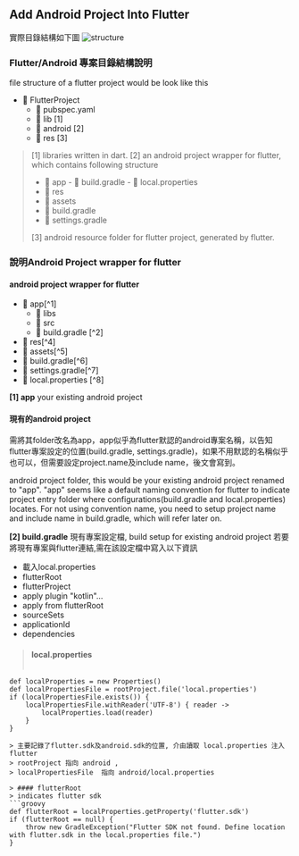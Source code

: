 
## Add Android Project Into Flutter
實際目錄結構如下圖
![structure](https://gordianknot1981.github.io/nxp_note/flutter/flutter_android_structure.png )

### Flutter/Android 專案目錄結構說明

file structure of a flutter project would be look like this
- 📁 FlutterProject
	- 📰 pubspec.yaml 
	- 📁 lib [1]
	- 📁 android [2]
	- 📁 res [3]
>[1]  libraries written in dart.
[2]  an android project wrapper for flutter, which contains following structure
> - 📁 app
	- 📰 build.gradle
	- 📰 local.properties 
>- 📁 res
>- 📁 assets
>- 📰 build.gradle
>- 📰 settings.gradle
>
>[3] android resource folder for flutter project,  generated by flutter.

### 說明Android Project wrapper for flutter
#### android project wrapper for flutter
- 📁 app[^1]
	- 📁 libs
	- 📁 src
	- 📰 build.gradle [^2]
- 📁 res[^4]
- 📁 assets[^5]
- 📰 build.gradle[^6]
- 📰 settings.gradle[^7]
- 📰 local.properties [^8]

**[1] app** your existing android project 
 #### 現有的android project
 需將其folder改名為app，app似乎為flutter默認的android專案名稱，以告知flutter專案設定的位置(build.gradle, settings.gradle)，如果不用默認的名稱似乎也可以，但需要設定project.name及include name，後文會寫到。

android project folder, this would be your existing android project renamed to "app".  "app" seems like a default naming convention for flutter to indicate project entry folder where configurations(build.gradle and local.properties) locates. For not using convention name, you need to setup project name and include name in build.gradle, which will refer later on.
 
 
**[2] build.gradle** 現有專案設定檔, build setup for existing android project
若要將現有專案與flutter連結,需在該設定檔中寫入以下資訊
- 載入local.properties
- flutterRoot 
- flutterProject
- apply plugin "kotlin"...
- apply from flutterRoot
- sourceSets
- applicationId
- dependencies

> #### local.properties
> ```groovy
	def localProperties = new Properties()  
	def localPropertiesFile = rootProject.file('local.properties')  
	if (localPropertiesFile.exists()) {  
	    localPropertiesFile.withReader('UTF-8') { reader ->  
	        localProperties.load(reader)  
	    }  
	}
```
> 主要記錄了flutter.sdk及android.sdk的位置, 介由讀取 local.properties 注入flutter
> rootProject 指向 android , 
> localPropertiesFile  指向 android/local.properties

> #### flutterRoot
> indicates flutter sdk
```groovy
def flutterRoot = localProperties.getProperty('flutter.sdk')  
if (flutterRoot == null) {  
    throw new GradleException("Flutter SDK not found. Define location with flutter.sdk in the local.properties file.")  
}
```
<!--stackedit_data:
eyJoaXN0b3J5IjpbLTk2ODkwNTMzOCwxNTYxMDIyMzI5LDgwMT
I0MzI0NiwtMzY0NjgwMzIxLC0xOTM2NDc5MjU1LC0xNzc0Njk2
ODgyXX0=
-->